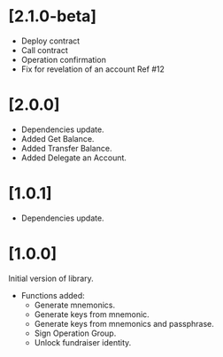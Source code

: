 # [2.1.0-beta]

* Deploy contract
* Call contract
* Operation confirmation
* Fix for revelation of an account Ref #12

# [2.0.0]

* Dependencies update.
* Added Get Balance.
* Added Transfer Balance.
* Added Delegate an Account.

# [1.0.1]

* Dependencies update.

# [1.0.0]

Initial version of library.

* Functions added:
  * Generate mnemonics.
  * Generate keys from mnemonic.
  * Generate keys from mnemonics and passphrase.
  * Sign Operation Group.
  * Unlock fundraiser identity.